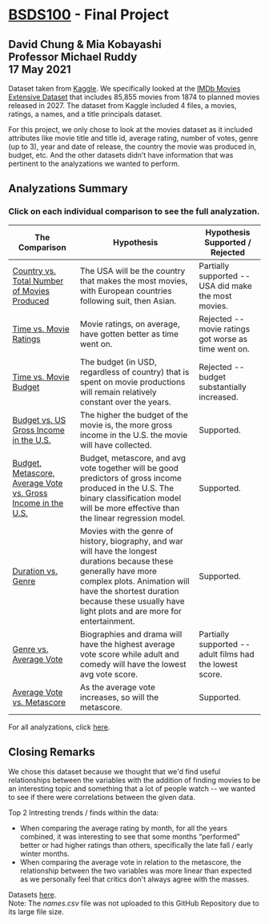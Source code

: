 # [BSDS100](https://github.com/mgruddy/Intro_Data_ScienceR_Spring2021.git) - Final Project
## David Chung & Mia Kobayashi<br/>Professor Michael Ruddy<br/>17 May 2021

Dataset taken from [Kaggle](https://www.kaggle.com/).
We specifically looked at the [IMDb Movies Extensive Dataset](https://www.kaggle.com/stefanoleone992/imdb-extensive-dataset) that includes 85,855 movies from 1874 to planned movies released in 2027.
The dataset from Kaggle included 4 files, a movies, ratings, a names, and a title principals dataset.

For this project, we only chose to look at the movies dataset as it included attributes like movie title and title id, average rating, number of votes, genre (up to 3), year and date of release, the country the movie was produced in, budget, etc.  And the other datasets didn’t have information that was pertinent to the analyzations we wanted to perform.



## Analyzations Summary
### Click on each individual comparison to see the full analyzation.
**The Comparison** | **Hypothesis** | **Hypothesis Supported / Rejected**
--- | --- | ---
[Country vs. Total Number of Movies Produced](https://github.com/makobs/BSDS100-FinalProject/blob/f48069d7359a4db2e512d150b0428fca8545c4f2/Individual_Comparisons/1%20-%20Country%20v.%20Total%20Number%20of%20Movies%20Produced.ipynb) | The USA will be the country that makes the most movies, with European countries following suit, then Asian. | Partially supported -- USA did make the most movies.
[Time vs. Movie Ratings](https://github.com/makobs/BSDS100-FinalProject/blob/f48069d7359a4db2e512d150b0428fca8545c4f2/Individual_Comparisons/2%20-%20Time%20v.%20Movie%20Ratings.ipynb) | Movie ratings, on average, have gotten better as time went on. | Rejected -- movie ratings got worse as time went on.
[Time vs. Movie Budget](https://github.com/makobs/BSDS100-FinalProject/blob/f48069d7359a4db2e512d150b0428fca8545c4f2/Individual_Comparisons/3%20-%20Time%20v.%20Movie%20Budget.ipynb) | The budget (in USD, regardless of country) that is spent on movie productions will remain relatively constant over the years. | Rejected -- budget substantially increased.
[Budget vs. US Gross Income in the U.S.](https://github.com/makobs/BSDS100-FinalProject/blob/f48069d7359a4db2e512d150b0428fca8545c4f2/Individual_Comparisons/4%20-%20Budget%20v.%20US%20Gross%20Income%20in%20the%20U.S..ipynb) | The higher the budget of the movie is, the more gross income in the U.S. the movie will have collected. | Supported.
[Budget, Metascore, Average Vote vs. Gross Income in the U.S.](https://github.com/makobs/BSDS100-FinalProject/blob/f48069d7359a4db2e512d150b0428fca8545c4f2/Individual_Comparisons/5%20-%20Budget,%20Metascore,%20Average%20Vote%20v.%20Gross%20Income%20in%20the%20U.S..ipynb) | Budget, metascore, and avg vote together will be good predictors of gross income produced in the U.S.  The binary classification model will be more effective than the linear regression model. | Supported.
[Duration vs. Genre](https://github.com/makobs/BSDS100-FinalProject/blob/f48069d7359a4db2e512d150b0428fca8545c4f2/Individual_Comparisons/6%20-%20Duration%20v.%20Genre.ipynb) | Movies with the genre of history, biography, and war will have the longest durations because these generally have more complex plots. Animation will have the shortest duration because these usually have light plots and are more for entertainment. | Supported.
[Genre vs. Average Vote](https://github.com/makobs/BSDS100-FinalProject/blob/f48069d7359a4db2e512d150b0428fca8545c4f2/Individual_Comparisons/7%20-%20Genre%20v.%20Average%20Vote.ipynb) | Biographies and drama will have the highest average vote score while adult and comedy will have the lowest avg vote score. | Partially supported -- adult films had the lowest score.
[Average Vote vs. Metascore](https://github.com/makobs/BSDS100-FinalProject/blob/f48069d7359a4db2e512d150b0428fca8545c4f2/Individual_Comparisons/8%20-%20Average%20Vote%20v.%20Metascore.ipynb) | As the average vote increases, so will the metascore. | Supported.

For all analyzations, click [here](https://github.com/makobs/BSDS100-FinalProject/blob/2e03f82da0ea77017e022d9c0db132343aac422e/05-17_FinalProject-full.ipynb).

## Closing Remarks
We chose this dataset because we thought that we'd find useful relationships between the variables with the addition of finding movies to be an interesting topic and something that a lot of people watch -- we wanted to see if there were correlations between the given data.  

Top 2 Intresting trends / finds within the data:
- When comparing the average rating by month, for all the years combined, it was interesting to see that some months “performed” better or had higher ratings than others, specifically the late fall / early winter months.
- When comparing the average vote in relation to the metascore, the relationship between the two variables was more linear than expected as we personally feel that critics don't always agree with the masses.

Datasets [here](https://github.com/makobs/BSDS100-FinalProject/tree/main/IMDbMovies_ExtensiveDataset_Kaggle).  
Note: The _names.csv_ file was not uploaded to this GitHub Repository due to its large file size.
